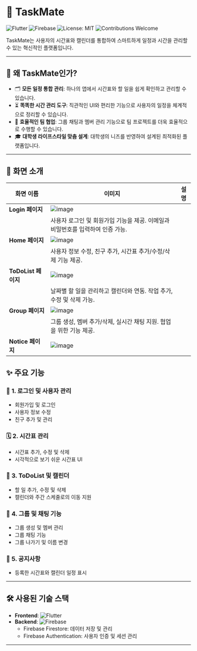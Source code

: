 # 🌟 TaskMate

![Flutter](https://img.shields.io/badge/Flutter-Framework-blue?style=flat-square&logo=flutter)
![Firebase](https://img.shields.io/badge/Firebase-Backend-orange?style=flat-square&logo=firebase)
![License: MIT](https://img.shields.io/badge/License-MIT-green?style=flat-square)
![Contributions Welcome](https://img.shields.io/badge/Contributions-Welcome-brightgreen?style=flat-square&logo=github)

TaskMate는 사용자의 시간표와 캘린더를 통합하여 스마트하게 일정과 시간을 관리할 수 있는 혁신적인 플랫폼입니다.

---

## 🎯 **왜 TaskMate인가?**
- 🗂️ **모든 일정 통합 관리**: 하나의 앱에서 시간표와 할 일을 쉽게 확인하고 관리할 수 있습니다.
- ⏳ **똑똑한 시간 관리 도구**: 직관적인 UI와 편리한 기능으로 사용자의 일정을 체계적으로 정리할 수 있습니다.
- 🤝 **효율적인 팀 협업**: 그룹 채팅과 멤버 관리 기능으로 팀 프로젝트를 더욱 효율적으로 수행할 수 있습니다.
- 🎓 **대학생 라이프스타일 맞춤 설계**: 대학생의 니즈를 반영하여 설계된 최적화된 플랫폼입니다.

---

## 📸 **화면 소개**

| **화면 이름**       | **이미지**                                                                                       | **설명**                                                                                  |
|--------------------|--------------------------------------------------------------------------------------------------|------------------------------------------------------------------------------------------|
| **Login 페이지**    | ![image](https://github.com/user-attachments/assets/2f2fda4f-5adf-419c-9ab9-0e92bcd5f35a)
                                                              | 사용자 로그인 및 회원가입 기능을 제공. 이메일과 비밀번호를 입력하여 인증 가능.           |
| **Home 페이지**     | ![image](https://github.com/user-attachments/assets/1d8f8cce-6cad-424b-89bb-7dac94c4e679)
                                                                 | 사용자 정보 수정, 친구 추가, 시간표 추가/수정/삭제 기능 제공.                           |
| **ToDoList 페이지** | ![image](https://github.com/user-attachments/assets/119f6c8b-992d-47c6-826b-faf0b1544bbe)
                                                        | 날짜별 할 일을 관리하고 캘린더와 연동. 작업 추가, 수정 및 삭제 가능.                   |
| **Group 페이지**    |![image](https://github.com/user-attachments/assets/308e1573-bcf1-42d7-8d28-ab6526a9e196)
                                                             | 그룹 생성, 멤버 추가/삭제, 실시간 채팅 지원. 협업을 위한 기능 제공.                     |
| **Notice 페이지**   | ![image](https://github.com/user-attachments/assets/4af5b370-23b7-40d7-846a-2f86c614e4e1)
  















## ✨ **주요 기능**
### 🔑 **1. 로그인 및 사용자 관리**
- 회원가입 및 로그인
- 사용자 정보 수정
- 친구 추가 및 관리

### 🗓️ **2. 시간표 관리**
- 시간표 추가, 수정 및 삭제
- 시각적으로 보기 쉬운 시간표 UI

### 📝 **3. ToDoList 및 캘린더**
- 할 일 추가, 수정 및 삭제
- 캘린더와 주간 스케줄로의 이동 지원

### 💬 **4. 그룹 및 채팅 기능**
- 그룹 생성 및 멤버 관리
- 그룹 채팅 기능
- 그룹 나가기 및 이름 변경

### 📢 **5. 공지사항**
- 등록한 시간표와 캘린더 일정 표시

---

## 🛠️ **사용된 기술 스택**
- **Frontend**: ![Flutter](https://img.shields.io/badge/Flutter-UI-blue?style=flat-square&logo=flutter)
- **Backend**: ![Firebase](https://img.shields.io/badge/Firebase-Database-orange?style=flat-square&logo=firebase)
  - Firebase Firestore: 데이터 저장 및 관리
  - Firebase Authentication: 사용자 인증 및 세션 관리

---
